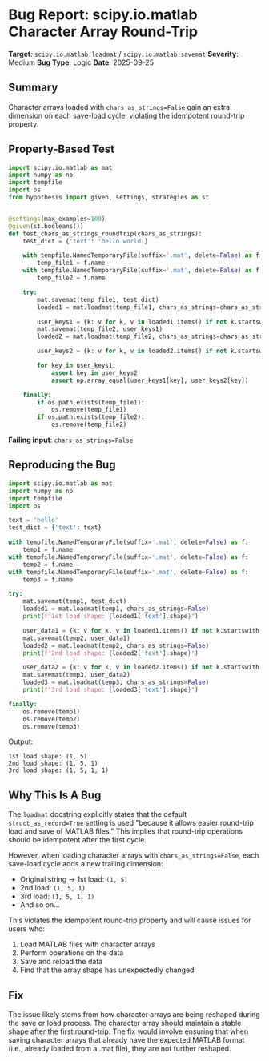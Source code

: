 # Bug Report: scipy.io.matlab Character Array Round-Trip

**Target**: `scipy.io.matlab.loadmat` / `scipy.io.matlab.savemat`
**Severity**: Medium
**Bug Type**: Logic
**Date**: 2025-09-25

## Summary

Character arrays loaded with `chars_as_strings=False` gain an extra dimension on each save-load cycle, violating the idempotent round-trip property.

## Property-Based Test

```python
import scipy.io.matlab as mat
import numpy as np
import tempfile
import os
from hypothesis import given, settings, strategies as st


@settings(max_examples=100)
@given(st.booleans())
def test_chars_as_strings_roundtrip(chars_as_strings):
    test_dict = {'text': 'hello world'}

    with tempfile.NamedTemporaryFile(suffix='.mat', delete=False) as f:
        temp_file1 = f.name
    with tempfile.NamedTemporaryFile(suffix='.mat', delete=False) as f:
        temp_file2 = f.name

    try:
        mat.savemat(temp_file1, test_dict)
        loaded1 = mat.loadmat(temp_file1, chars_as_strings=chars_as_strings)

        user_keys1 = {k: v for k, v in loaded1.items() if not k.startswith('__')}
        mat.savemat(temp_file2, user_keys1)
        loaded2 = mat.loadmat(temp_file2, chars_as_strings=chars_as_strings)

        user_keys2 = {k: v for k, v in loaded2.items() if not k.startswith('__')}

        for key in user_keys1:
            assert key in user_keys2
            assert np.array_equal(user_keys1[key], user_keys2[key])

    finally:
        if os.path.exists(temp_file1):
            os.remove(temp_file1)
        if os.path.exists(temp_file2):
            os.remove(temp_file2)
```

**Failing input**: `chars_as_strings=False`

## Reproducing the Bug

```python
import scipy.io.matlab as mat
import numpy as np
import tempfile
import os

text = 'hello'
test_dict = {'text': text}

with tempfile.NamedTemporaryFile(suffix='.mat', delete=False) as f:
    temp1 = f.name
with tempfile.NamedTemporaryFile(suffix='.mat', delete=False) as f:
    temp2 = f.name
with tempfile.NamedTemporaryFile(suffix='.mat', delete=False) as f:
    temp3 = f.name

try:
    mat.savemat(temp1, test_dict)
    loaded1 = mat.loadmat(temp1, chars_as_strings=False)
    print(f"1st load shape: {loaded1['text'].shape}")

    user_data1 = {k: v for k, v in loaded1.items() if not k.startswith('__')}
    mat.savemat(temp2, user_data1)
    loaded2 = mat.loadmat(temp2, chars_as_strings=False)
    print(f"2nd load shape: {loaded2['text'].shape}")

    user_data2 = {k: v for k, v in loaded2.items() if not k.startswith('__')}
    mat.savemat(temp3, user_data2)
    loaded3 = mat.loadmat(temp3, chars_as_strings=False)
    print(f"3rd load shape: {loaded3['text'].shape}")

finally:
    os.remove(temp1)
    os.remove(temp2)
    os.remove(temp3)
```

Output:
```
1st load shape: (1, 5)
2nd load shape: (1, 5, 1)
3rd load shape: (1, 5, 1, 1)
```

## Why This Is A Bug

The `loadmat` docstring explicitly states that the default `struct_as_record=True` setting is used "because it allows easier round-trip load and save of MATLAB files." This implies that round-trip operations should be idempotent after the first cycle.

However, when loading character arrays with `chars_as_strings=False`, each save-load cycle adds a new trailing dimension:
- Original string → 1st load: `(1, 5)`
- 2nd load: `(1, 5, 1)`
- 3rd load: `(1, 5, 1, 1)`
- And so on...

This violates the idempotent round-trip property and will cause issues for users who:
1. Load MATLAB files with character arrays
2. Perform operations on the data
3. Save and reload the data
4. Find that the array shape has unexpectedly changed

## Fix

The issue likely stems from how character arrays are being reshaped during the save or load process. The character array should maintain a stable shape after the first round-trip. The fix would involve ensuring that when saving character arrays that already have the expected MATLAB format (i.e., already loaded from a .mat file), they are not further reshaped.